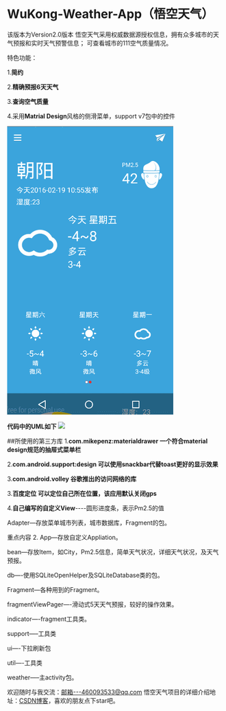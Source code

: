 # WuKong-Weather-App（悟空天气）
该版本为Version2.0版本
悟空天气采用权威数据源授权信息，拥有众多城市的天气预报和实时天气预警信息； 可查看城市的111空气质量情况。

特色功能： 

1.**简约** 

2.**精确预报6天天气** 

3.**查询空气质量** 

4.采用**Matrial Design**风格的侧滑菜单，support v7包中的控件 


![](Image/GIF.gif)
 
 **代码中的UML如下**
![](Image/uml.jpg)

##所使用的第三方库
1.**com.mikepenz:materialdrawer 一个符合material design规范的抽屉式菜单栏** 

2.**com.android.support:design  可以使用snackbar代替toast更好的显示效果** 

3.**com.android.volley  谷歌推出的访问网络的库** 

3.**百度定位  可以定位自己所在位置，该应用默认关闭gps** 

4.**自己编写的自定义View**----圆形进度条，表示Pm2.5的值 
 
  
  
Adapter—存放菜单城市列表，城市数据库，Fragment的包。 

重点内容 2. App—存放自定义Appliation。 

bean—存放Item，如City，Pm2.5信息，简单天气状况，详细天气状况，及天气预报。 

db—-使用SQLiteOpenHelper及SQLiteDatabase类的包。 

Fragment—各种用到的Fragment。 

fragmentViewPager—-滑动式5天天气预报，较好的操作效果。 

indicator—-fragment工具类。 

support—–工具类 

ui—-下拉刷新包 

util—-工具类 

weather—–主activity包。


欢迎随时与我交流：邮箱---460093533@qq.com
悟空天气项目的详细介绍地址：[CSDN博客](http://blog.csdn.net/zzzhangzhun/)，喜欢的朋友点下star吧。
